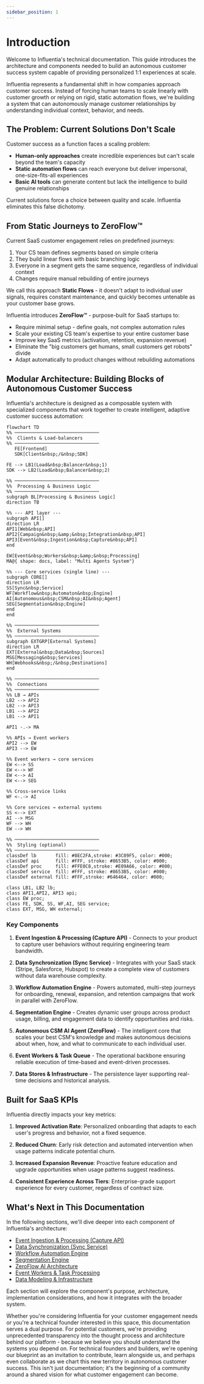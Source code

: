 ```yaml
---
sidebar_position: 1
---
```


# Introduction

Welcome to Influentia's technical documentation. This guide introduces the architecture and components needed to build
an autonomous customer success system capable of providing personalized 1:1 experiences at scale.

Influentia represents a fundamental shift in how companies approach customer success. Instead of forcing human teams to
scale linearly with customer growth or relying on rigid, static automation flows, we're building a system that can
autonomously manage customer relationships by understanding individual context, behavior, and needs.

## The Problem: Current Solutions Don't Scale

Customer success as a function faces a scaling problem:

- **Human-only approaches** create incredible experiences but can't scale beyond the team's capacity
- **Static automation flows** can reach everyone but deliver impersonal, one-size-fits-all experiences
- **Basic AI tools** can generate content but lack the intelligence to build genuine relationships

Current solutions force a choice between quality and scale. Influentia eliminates this false dichotomy.

## From Static Journeys to ZeroFlow™

Current SaaS customer engagement relies on predefined journeys:

1. Your CS team defines segments based on simple criteria
2. They build linear flows with basic branching logic
3. Everyone in a segment gets the same sequence, regardless of individual context
4. Changes require manual rebuilding of entire journeys

We call this approach **Static Flows** - it doesn't adapt to individual user signals, requires constant maintenance, and
quickly becomes untenable as your customer base grows.

Influentia introduces **ZeroFlow™** - purpose-built for SaaS startups to:

- Require minimal setup - define goals, not complex automation rules
- Scale your existing CS team's expertise to your entire customer base
- Improve key SaaS metrics (activation, retention, expansion revenue)
- Eliminate the "big customers get humans, small customers get robots" divide
- Adapt automatically to product changes without rebuilding automations

## Modular Architecture: Building Blocks of Autonomous Customer Success

Influentia's architecture is designed as a composable system with specialized components that work together to create
intelligent, adaptive customer success automation:

```mermaid
flowchart TD
%% ───────────────────────────────
%%  Clients & Load-balancers
%% ───────────────────────────────
   FE[Frontend]
   SDK[Client&nbsp;/&nbsp;SDK]

FE --> LB1(Load&nbsp;Balancer&nbsp;1)
SDK --> LB2(Load&nbsp;Balancer&nbsp;2)
   
%% ───────────────────────────────
%%  Processing & Business Logic
%% ───────────────────────────────
subgraph BL[Processing & Business Logic]
direction TB

%% --- API layer ---
subgraph API[]
direction LR
API1[Web&nbsp;API]
API2[Campaign&nbsp;&amp;&nbsp;Integration&nbsp;API]
API3[Event&nbsp;Ingestion&nbsp;Capture&nbsp;API]
end

EW[Event&nbsp;Workers&nbsp;&amp;&nbsp;Processing]
MA@{ shape: docs, label: "Multi Agents System"}

%% --- Core services (single line) ---
subgraph CORE[]
direction LR
SS[Sync&nbsp;Service]
WF[Workflow&nbsp;Automaton&nbsp;Engine]
AI[Autonomous&nbsp;CSM&nbsp;AI&nbsp;Agent]
SEG[Segmentation&nbsp;Engine]
end
end

%% ───────────────────────────────
%%  External Systems
%% ───────────────────────────────
subgraph EXTGRP[External Systems]
direction LR
EXT[External&nbsp;Data&nbsp;Sources]
MSG[Messaging&nbsp;Services]
WH[Webhooks&nbsp;/&nbsp;Destinations]
end

%% ───────────────────────────────
%%  Connections
%% ───────────────────────────────
%% LB → APIs
LB2 --> API2
LB2 --> API3
LB1 --> API2
LB1 --> API1

API1 -.-> MA

%% APIs → Event workers
API2 --> EW
API3 --> EW

%% Event workers → core services
EW <--> SS
EW <--> WF
EW <--> AI
EW <--> SEG

%% Cross-service links
WF <-.-> AI

%% Core services → external systems
SS <--> EXT
AI --> MSG
WF --> WH
EW --> WH

%% ───────────────────────────────
%%  Styling (optional)
%% ───────────────────────────────
classDef lb       fill: #8EC2FA,stroke: #3C89F5, color: #000;
classDef api      fill: #FFF, stroke: #8653B5, color: #000;
classDef proc     fill: #FFE0C8,stroke: #E09A66, color: #000;
classDef service  fill: #FFF, stroke: #8653B5, color: #000;
classDef external fill: #FFF,stroke: #646464, color: #000;

class LB1, LB2 lb;
class API1,API2, API3 api;
class EW proc;
class FE, SDK, SS, WF,AI, SEG service;
class EXT, MSG, WH external;
```

### Key Components

1. **Event Ingestion & Processing (Capture API)** - Connects to your product to capture user behaviors without requiring
   engineering team bandwidth.

2. **Data Synchronization (Sync Service)** - Integrates with your SaaS stack (Stripe, Salesforce, Hubspot) to create a
   complete view of customers without data warehouse complexity.

3. **Workflow Automation Engine** - Powers automated, multi-step journeys for onboarding, renewal, expansion, and
   retention campaigns that work in parallel with ZeroFlow.

4. **Segmentation Engine** - Creates dynamic user groups across product usage, billing, and engagement data to identify
   opportunities and risks.

5. **Autonomous CSM AI Agent (ZeroFlow)** - The intelligent core that scales your best CSM's knowledge and makes
   autonomous decisions about when, how, and what to communicate to each individual user.

6. **Event Workers & Task Queue** - The operational backbone ensuring reliable execution of time-based and event-driven
   processes.

7. **Data Stores & Infrastructure** - The persistence layer supporting real-time decisions and historical analysis.

## Built for SaaS KPIs

Influentia directly impacts your key metrics:

1. **Improved Activation Rate**: Personalized onboarding that adapts to each user's progress and behavior, not a fixed
   sequence.

2. **Reduced Churn**: Early risk detection and automated intervention when usage patterns indicate potential churn.

3. **Increased Expansion Revenue**: Proactive feature education and upgrade opportunities when usage patterns suggest
   readiness.

4. **Consistent Experience Across Tiers**: Enterprise-grade support experience for every customer, regardless of
   contract size.

## What's Next in This Documentation

In the following sections, we'll dive deeper into each component of Influentia's architecture:

- [Event Ingestion & Processing (Capture API)](/coming-soon)
- [Data Synchronization (Sync Service)](/coming-soon)
- [Workflow Automation Engine](/coming-soon)
- [Segmentation Engine](/coming-soon)
- [ZeroFlow AI Architecture](/coming-soon)
- [Event Workers & Task Processing](/coming-soon)
- [Data Modeling & Infrastructure](/coming-soon)

Each section will explore the component's purpose, architecture, implementation considerations, and how it integrates
with the broader system.

Whether you're considering Influentia for your customer engagement needs or you're a technical founder interested in
this space, this documentation serves a dual purpose. For potential customers, we're providing unprecedented
transparency into the thought process and architecture behind our platform - because we believe you should understand
the systems you depend on. For technical founders and builders, we're opening our blueprint as an invitation to
contribute, learn alongside us, and perhaps even collaborate as we chart this new territory in autonomous customer
success. This isn't just documentation; it's the beginning of a community around a shared vision for what customer
engagement can become.

